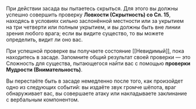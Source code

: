 При действии засада вы пытаетесь скрыться. Для этого вы должны успешно совершить проверку **Ловкости (Скрытность) со Сл. 15**, находясь в условиях сильно заслонённой местности или за укрытием на три четверти или полным укрытием, и вы должны быть вне линии зрения любого врага; если вы видите существо, то вы можете определить, видит ли оно вас. 

При успешной проверке вы получаете состояние [[Невидимый]], пока находитесь в засаде. Запомните общий результат своей проверки — это Сложность для существа, пытающегося найти вас с помощью **проверки Мудрости (Внимательность)**.

Вы перестаёте быть в засаде немедленно после того, как произойдет одно из следующих событий: вы издаёте звук громче шёпота, враг обнаруживает вас, вы совершаете атаку или накладываете заклинание с вербальным компонентом.